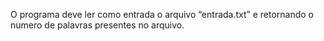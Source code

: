 O programa deve ler como entrada o arquivo “entrada.txt” e retornando o numero de palavras presentes no arquivo. 